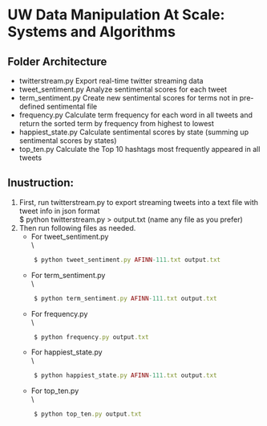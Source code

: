# UW Data Manipulation At Scale: Systems and Algorithms

## Folder Architecture

- twitterstream.py
    Export real-time twitter streaming data
- tweet_sentiment.py
    Analyze sentimental scores for each tweet
- term_sentiment.py
    Create new sentimental scores for terms not in pre-defined sentimental file
- frequency.py
    Calculate term frequency for each word in all tweets and return the sorted term by frequency from highest to lowest
- happiest_state.py
    Calculate sentimental scores by state (summing up sentimental scores by states)
- top_ten.py
    Calculate the Top 10 hashtags most frequently appeared in all tweets
    
## Inustruction:
1. First, run twitterstream.py to export streaming tweets into a text file with tweet info in json format \
    $ python twitterstream.py > output.txt (name any file as you prefer)
2. Then run following files as needed.
    - For tweet_sentiment.py \
    \\
    ```ruby
        $ python tweet_sentiment.py AFINN-111.txt output.txt
    ```
    - For term_sentiment.py \
    \\
    ```ruby
        $ python term_sentiment.py AFINN-111.txt output.txt
    ```
    - For frequency.py \
    \\
    ```ruby
        $ python frequency.py output.txt
    ```
    - For happiest_state.py \
    \\
    ```ruby
        $ python happiest_state.py AFINN-111.txt output.txt
    ```
    - For top_ten.py \
    \\
    ```ruby
        $ python top_ten.py output.txt
    ```
